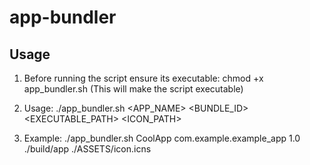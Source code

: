 # app-bundler

## Usage
1. Before running the script ensure its executable: chmod +x app_bundler.sh (This will make the script executable)
 
2. Usage: ./app_bundler.sh <APP_NAME> <BUNDLE_ID> <VERSION> <EXECUTABLE_PATH> <ICON_PATH>

3. Example: ./app_bundler.sh CoolApp com.example.example_app 1.0 ./build/app ./ASSETS/icon.icns

